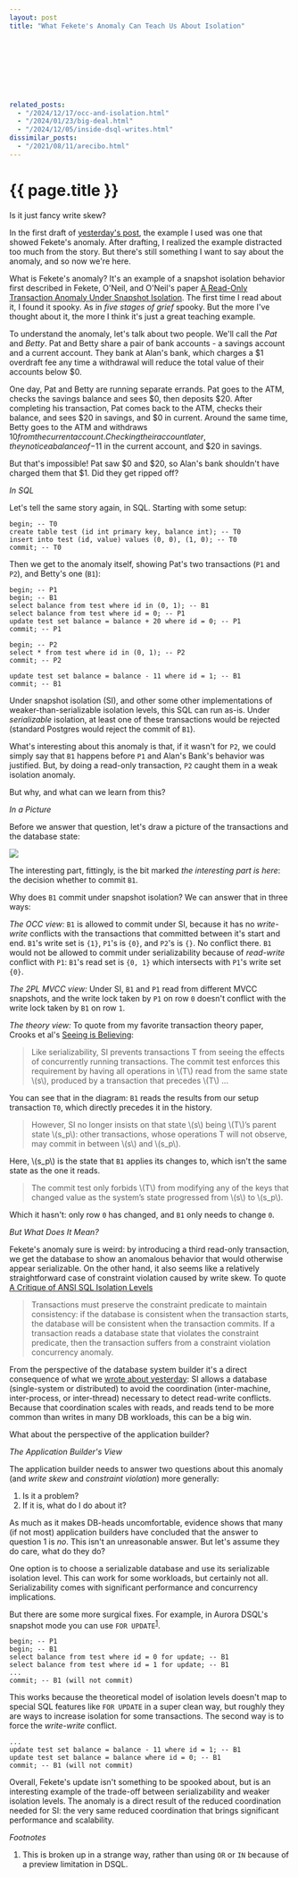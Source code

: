 ```yaml
---
layout: post
title: "What Fekete's Anomaly Can Teach Us About Isolation"









related_posts:
  - "/2024/12/17/occ-and-isolation.html"
  - "/2024/01/23/big-deal.html"
  - "/2024/12/05/inside-dsql-writes.html"
dissimilar_posts:
  - "/2021/08/11/arecibo.html"
---
```

{{ page.title }}
================

<link rel="stylesheet" href="https://cdnjs.cloudflare.com/ajax/libs/prism/1.29.0/themes/prism.min.css">
<script src="https://cdnjs.cloudflare.com/ajax/libs/prism/1.29.0/prism.min.js"></script>
<script src="https://cdnjs.cloudflare.com/ajax/libs/prism/1.29.0/components/prism-sql.min.js"></script>

<script>
  MathJax = {
    tex: {inlineMath: [['\\(', '\\)']]}
  };
</script>
<script id="MathJax-script" async src="https://cdn.jsdelivr.net/npm/mathjax@3/es5/tex-mml-chtml.js"></script>

<p class="meta">Is it just fancy write skew?</p>

In the first draft of [yesterday's post](https://brooker.co.za/blog/2025/02/04/versioning.html), the example I used was one that showed Fekete's anomaly. After drafting, I realized the example distracted too much from the story. But there's still something I want to say about the anomaly, and so now we're here.

What is Fekete's anomaly? It's an example of a snapshot isolation behavior first described in Fekete, O'Neil, and O'Neil's paper [A Read-Only Transaction Anomaly Under Snapshot Isolation](https://dl.acm.org/doi/abs/10.1145/1031570.1031573). The first time I read about it, I found it spooky. As in *five stages of grief* spooky. But the more I've thought about it, the more I think it's just a great teaching example.

To understand the anomaly, let's talk about two people. We'll call the *Pat* and *Betty*. Pat and Betty share a pair of bank accounts - a savings account and a current account. They bank at Alan's bank, which charges a $1 overdraft fee any time a withdrawal will reduce the total value of their accounts below $0.

One day, Pat and Betty are running separate errands. Pat goes to the ATM, checks the savings balance and sees $0, then deposits $20. After completing his transaction, Pat comes back to the ATM, checks their balance, and sees $20 in savings, and $0 in current. Around the same time, Betty goes to the ATM and withdraws $10 from the current account. Checking their account later, they notice a balance of -$11 in the current account, and $20 in savings.

But that's impossible! Pat saw $0 and $20, so Alan's bank shouldn't have charged them that $1. Did they get ripped off?

*In SQL*

Let's tell the same story again, in SQL. Starting with some setup:

<pre><code class="language-sql">begin; -- T0
create table test (id int primary key, balance int); -- T0
insert into test (id, value) values (0, 0), (1, 0); -- T0
commit; -- T0
</code></pre>

Then we get to the anomaly itself, showing Pat's two transactions (`P1` and `P2`), and Betty's one (`B1`):

<pre><code class="language-sql">begin; -- P1
begin; -- B1
select balance from test where id in (0, 1); -- B1
select balance from test where id = 0; -- P1
update test set balance = balance + 20 where id = 0; -- P1
commit; -- P1

begin; -- P2
select * from test where id in (0, 1); -- P2
commit; -- P2

update test set balance = balance - 11 where id = 1; -- B1
commit; -- B1
</code></pre>

Under snapshot isolation (SI), and other some other implementations of weaker-than-serializable isolation levels, this SQL can run as-is. Under *serializable* isolation, at least one of these transactions would be rejected (standard Postgres would reject the commit of `B1`).

What's interesting about this anomaly is that, if it wasn't for `P2`, we could simply say that `B1` happens before `P1` and Alan's Bank's behavior was justified. But, by doing a read-only transaction, `P2` caught them in a weak isolation anomaly.

But why, and what can we learn from this?

*In a Picture*

Before we answer that question, let's draw a picture of the transactions and the database state:

![](/blog/images/feketes_anomaly.svg)

The interesting part, fittingly, is the bit marked *the interesting part is here*: the decision whether to commit `B1`.

Why does `B1` commit under snapshot isolation? We can answer that in three ways:

*The OCC view:* `B1` is allowed to commit under SI, because it has no *write-write* conflicts with the transactions that committed between it's start and end. `B1`'s write set is `{1}`, `P1`'s is `{0}`, and `P2`'s is `{}`. No conflict there. `B1` would not be allowed to commit under serializability because of *read-write* conflict with `P1`: `B1`'s read set is `{0, 1}` which intersects with `P1`'s write set `{0}`.

*The 2PL MVCC view:* Under SI, `B1` and `P1` read from different MVCC snapshots, and the write lock taken by `P1` on row `0` doesn't conflict with the write lock taken by `B1` on row `1`.

*The theory view:* To quote from my favorite transaction theory paper, Crooks et al's [Seeing is Believing](https://dl.acm.org/doi/pdf/10.1145/3087801.3087802):

> Like serializability, SI prevents transactions T from seeing the effects of concurrently running transactions. The commit test enforces this requirement by having all operations in \\(T\\) read from the same state \\(s\\), produced by a transaction that precedes \\(T\\) ...

You can see that in the diagram: `B1` reads the results from our setup transaction `T0`, which directly precedes it in the history.

> However, SI no longer insists on that state \\(s\\) being \\(T\\)’s parent state \\(s_p\\): other transactions, whose operations T will not observe, may commit in between \\(s\\) and \\(s_p\\).

Here, \\(s_p\\) is the state that `B1` applies its changes to, which isn't the same state as the one it reads.

> The commit test only forbids \\(T\\) from modifying any of the keys that changed value as the system’s state progressed from \\(s\\) to \\(s_p\\).

Which it hasn't: only row `0` has changed, and `B1` only needs to change `0`.

*But What Does It Mean?*

Fekete's anomaly sure is weird: by introducing a third read-only transaction, we get the database to show an anomalous behavior that would otherwise appear serializable. On the other hand, it also seems like a relatively straightforward case of constraint violation caused by write skew. To quote [A Critique of ANSI SQL Isolation Levels](https://www.microsoft.com/en-us/research/wp-content/uploads/2016/02/tr-95-51.pdf)

> Transactions must preserve the constraint predicate to maintain consistency: if the database is consistent when the transaction starts, the database will be consistent when the transaction commits. If a transaction reads a database state that violates the constraint predicate, then the transaction suffers from a constraint violation concurrency anomaly.

From the perspective of the database system builder it's a direct consequence of what we [wrote about yesterday](https://brooker.co.za/blog/2025/02/04/versioning.html): SI allows a database (single-system or distributed) to avoid the coordination (inter-machine, inter-process, or inter-thread) necessary to detect read-write conflicts. Because that coordination scales with reads, and reads tend to be more common than writes in many DB workloads, this can be a big win.

What about the perspective of the application builder?

*The Application Builder's View*

The application builder needs to answer two questions about this anomaly (and *write skew* and *constraint violation*) more generally:

1. Is it a problem?
2. If it is, what do I do about it?

As much as it makes DB-heads uncomfortable, evidence shows that many (if not most) application builders have concluded that the answer to question 1 is *no*. This isn't an unreasonable answer. But let's assume they do care, what do they do?

One option is to choose a serializable database and use its serializable isolation level. This can work for some workloads, but certainly not all. Serializability comes with significant performance and concurrency implications.

But there are some more surgical fixes. For example, in Aurora DSQL's snapshot mode you can use `FOR UPDATE`<sup>[1](#foot1)</sup>.

<pre><code class="language-sql">begin; -- P1
begin; -- B1
select balance from test where id = 0 for update; -- B1
select balance from test where id = 1 for update; -- B1
...
commit; -- B1 (will not commit)
</code></pre>

This works because the theoretical model of isolation levels doesn't map to special SQL features like `FOR UPDATE` in a super clean way, but roughly they are ways to increase isolation for some transactions. The second way is to force the *write-write* conflict.

<pre><code class="language-sql">...
update test set balance = balance - 11 where id = 1; -- B1
update test set balance = balance where id = 0; -- B1
commit; -- B1 (will not commit)
</code></pre>

Overall, Fekete's update isn't something to be spooked about, but is an interesting example of the trade-off between serializability and weaker isolation levels. The anomaly is a direct result of the reduced coordination needed for SI: the very same reduced coordination that brings significant performance and scalability.

*Footnotes*

1. <a name="foot1"></a> This is broken up in a strange way, rather than using `OR` or `IN` because of a preview limitation in DSQL.